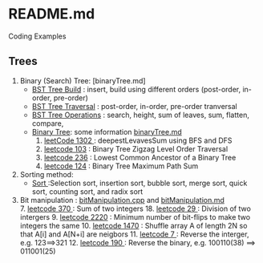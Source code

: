 # README.md
Coding Examples

## Trees
1. Binary (Search) Tree: [binaryTree.md]
    - [BST Tree Build](https://github.com/powershoping/codingEx/blob/master/bst/include/bstBuild.tcc) :  insert, build using different orders (post-order, in-order, pre-order) 
    - [BST Tree Traversal](https://github.com/powershoping/codingEx/blob/master/bst/include/bstTraversal.tcc) : post-order, in-order, pre-order tranversal
    - [BST Tree Operations](https://github.com/powershoping/codingEx/blob/master/bst/include/bstOperation.tcc) : search, height, sum of leaves, sum, flatten, 
    compare, 
    - [Binary Tree](https://github.com/powershoping/codingEx/blob/master/binaryTree/src/binaryTree.cpp): some information [binaryTree.md](https://github.com/powershoping/codingEx/blob/master/binaryTree/binaryTree.md)
       1. [leetCode 1302 ](https://leetcode.com/problems/deepest-leaves-sum/description/) : deepestLevavesSum using BFS and DFS
       2. [leetcode 103](https://leetcode.com/problems/binary-tree-zigzag-level-order-traversal/description/) : Binary Tree Zigzag Level Order Traversal
       3. [leetcode 236](https://leetcode.com/problems/lowest-common-ancestor-of-a-binary-tree/description/) : Lowest Common Ancestor of a Binary Tree
       4. [leetcode 124](https://leetcode.com/problems/binary-tree-maximum-path-sum/description/) :  Binary Tree Maximum Path Sum
2. Sorting method:    
    - [Sort ](https://github.com/powershoping/codingEx/blob/master/sort/src/sort.cpp) :Selection sort, insertion sort, bubble sort, merge sort, quick sort, counting sort, and radix sort
3. Bit manipulation : [bitManipulation.cpp]( https://github.com/powershoping/codingEx/blob/master/leetCode/bitManipulation.cpp) and [bitManipulation.md](https://github.com/powershoping/codingEx/blob/master/leetCode/bitManipulation.md)     
   7.  [leetcode 370 ]( https://leetcode.com/problems/sum-of-two-integers/description/) : Sum of two integers
   18. [leetcode 29  ]( https://leetcode.com/problems/divide-two-integers/description/)  : Division of two intergers
   9.  [leetcode 2220](https://leetcode.com/problems/minimum-bit-flips-to-convert-number/description/) :  Minimum number of bit-flips to make two integers the same
   10.  [leetcode 1470]( https://leetcode.com/problems/shuffle-the-array/description/ ) : Shuffle array A of length 2N so that A[i] and A[N+i] are neigbors
   11.  [leetcode 7   ](https://leetcode.com/problems/reverse-integer/description/)  : Reverse the interger, e.g. 123==>321
   12.  [leetcode 190 ](https://leetcode.com/problems/reverse-bits/description)  : Reverse the binary, e.g. 100110(38) ==> 011001(25)